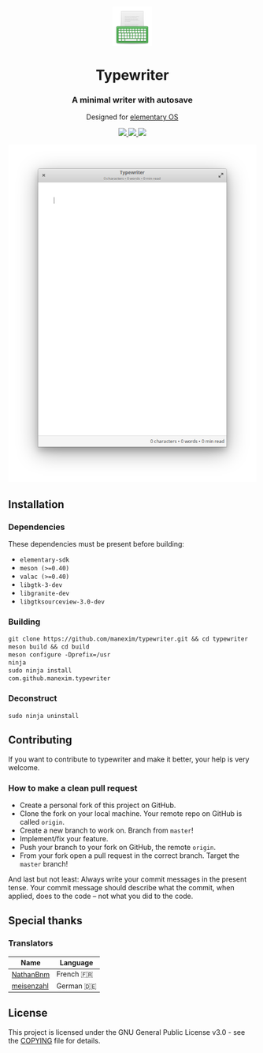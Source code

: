 <div align="center">
  <span align="center"> <img width="80" height="80" class="center" src="data/icons/128/com.github.manexim.typewriter.svg" alt="Icon"></span>
  <h1 align="center">Typewriter</h1>
  <h3 align="center">A minimal writer with autosave</h3>
  <p align="center">Designed for <a href="https://elementary.io">elementary OS</a></p>
</div>

<p align="center">
  <a href="https://travis-ci.org/manexim/typewriter">
    <img src="https://img.shields.io/travis/manexim/typewriter.svg">
  </a>
  <a href="https://github.com/manexim/typewriter/releases/">
    <img src="https://img.shields.io/github/release/manexim/typewriter.svg">
  </a>
  <a href="https://github.com/manexim/typewriter/blob/master/COPYING">
    <img src="https://img.shields.io/github/license/manexim/typewriter.svg">
  </a>
</p>

<p align="center">
  <img src="data/screenshots/000.png">
</p>

## Installation

### Dependencies

These dependencies must be present before building:

-   `elementary-sdk`
-   `meson (>=0.40)`
-   `valac (>=0.40)`
-   `libgtk-3-dev`
-   `libgranite-dev`
-   `libgtksourceview-3.0-dev`

### Building

```
git clone https://github.com/manexim/typewriter.git && cd typewriter
meson build && cd build
meson configure -Dprefix=/usr
ninja
sudo ninja install
com.github.manexim.typewriter
```

### Deconstruct

```
sudo ninja uninstall
```

## Contributing

If you want to contribute to typewriter and make it better, your help is very welcome.

### How to make a clean pull request

-   Create a personal fork of this project on GitHub.
-   Clone the fork on your local machine. Your remote repo on GitHub is called `origin`.
-   Create a new branch to work on. Branch from `master`!
-   Implement/fix your feature.
-   Push your branch to your fork on GitHub, the remote `origin`.
-   From your fork open a pull request in the correct branch. Target the `master` branch!

And last but not least: Always write your commit messages in the present tense.
Your commit message should describe what the commit, when applied, does to the code – not what you did to the code.

## Special thanks

### Translators

| Name                                        | Language  |
| ------------------------------------------- | --------- |
| [NathanBnm](https://github.com/NathanBnm)   | French 🇫🇷 |
| [meisenzahl](https://github.com/meisenzahl) | German 🇩🇪 |

## License

This project is licensed under the GNU General Public License v3.0 - see the [COPYING](COPYING) file for details.
